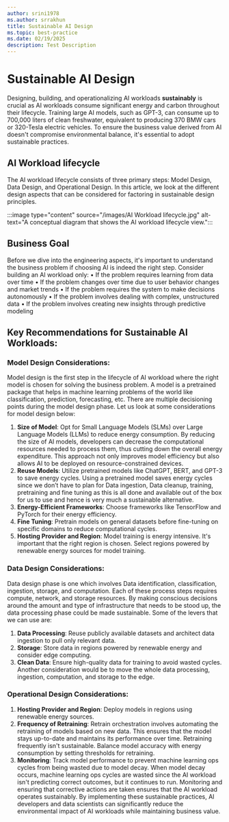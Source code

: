 ```yaml
---
author: srini1978
ms.author: srrakhun
title: Sustainable AI Design
ms.topic: best-practice
ms.date: 02/19/2025
description: Test Description
---
```


# Sustainable AI Design

Designing, building, and operationalizing AI workloads **sustainably** is crucial as AI workloads consume significant energy and carbon throughout their lifecycle. Training large AI models, such as GPT-3, can consume up to 700,000 liters of clean freshwater, equivalent to producing 370 BMW cars or 320-Tesla electric vehicles. To ensure the business value derived from AI doesn't compromise environmental balance, it's essential to adopt sustainable practices.


## AI Workload lifecycle

The AI workload lifecycle consists of three primary steps: Model Design, Data Design, and Operational Design. In this article, we look at the different design aspects that can be considered for factoring in sustainable design principles. 

:::image type="content" source="/images/AI Workload lifecycle.jpg" alt-text="A conceptual diagram that shows the AI workload lifecycle view.":::


## Business Goal

Before we dive into the engineering aspects, it's important to understand the business problem if choosing AI is indeed the right step. 
Consider building an AI workload only:
•	If the problem requires learning from data over time
•	If the problem changes over time due to user behavior changes and market trends
•	If the problem requires the system to make decisions autonomously
•	If the problem involves dealing with complex, unstructured data 
•	If the problem involves creating new insights through predictive modeling 

## Key Recommendations for Sustainable AI Workloads:


### Model Design Considerations:

Model design is the first step in the lifecycle of AI workload where the right model is chosen for solving the business problem. A model is a pretrained package that helps in machine learning problems of the world like classification, prediction, forecasting, etc. 
There are multiple decisioning points during the model design phase. Let us look at some considerations for model design below: 

1. **Size of Model**: Opt for Small Language Models (SLMs) over Large Language Models (LLMs) to reduce energy consumption. By reducing the size of AI models, developers can decrease the computational resources needed to process them, thus cutting down the overall energy expenditure. This approach not only improves model efficiency but also allows AI to be deployed on resource-constrained devices.
2. **Reuse Models**: Utilize pretrained models like ChatGPT, BERT, and GPT-3 to save energy cycles. Using a pretrained model saves energy cycles since we don’t have to plan for Data ingestion, Data cleanup, training, pretraining and fine tuning as this is all done and available out of the box for us to use and hence is very much a sustainable alternative.
3.	**Energy-Efficient Frameworks**: Choose frameworks like TensorFlow and PyTorch for their energy efficiency.
4. **Fine Tuning**: Pretrain models on general datasets before fine-tuning on specific domains to reduce computational cycles.
5. **Hosting Provider and Region**: Model training is energy intensive. It's important that the right region is chosen. Select regions powered by renewable energy sources for model training.

### Data Design Considerations:
Data design phase is one which involves Data identification, classification, ingestion, storage, and computation. Each of these process steps requires compute, network, and storage resources. By making conscious decisions around the amount and type of infrastructure that needs to be stood up, the data processing phase could be made sustainable. Some of the levers that we can use are:
1. **Data Processing**: Reuse publicly available datasets and architect data ingestion to pull only relevant data.
2. **Storage**: Store data in regions powered by renewable energy and consider edge computing.
3.	**Clean Data**: Ensure high-quality data for training to avoid wasted cycles.
Another consideration would be to move the whole data processing, ingestion, computation, and storage to the edge.

### Operational Design Considerations:

1. **Hosting Provider and Region**:  Deploy models in regions using renewable energy sources.
2. **Frequency of Retraining**: Retrain orchestration involves automating the retraining of models based on new data. This ensures that the model stays up-to-date and maintains its performance over time. Retraining frequently isn't sustainable. Balance model accuracy with energy consumption by setting thresholds for retraining.
3.	**Monitoring**: Track model performance to prevent machine learning ops cycles from being wasted due to model decay. When model decay occurs, machine learning ops cycles are wasted since the AI workload isn't predicting correct outcomes, but it continues to run. Monitoring and ensuring that corrective actions are taken ensures that the AI workload operates sustainably. 
By implementing these sustainable practices, AI developers and data scientists can significantly reduce the environmental impact of AI workloads while maintaining business value.
